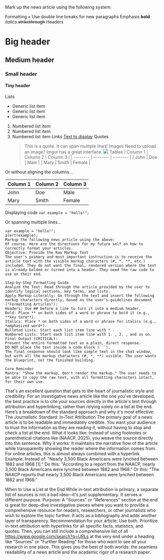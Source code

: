 Mark up the news article using the following system:

Formatting
• Use double line breaks for new paragraphs
Emphasis
**bold**
_italics_
~~strikethrough~~
Headers

# Big header

## Medium header

### Small header

#### Tiny header

Lists

- Generic list item
- Generic list item
- Generic list item

1. Numbered list item
2. Numbered list item
3. Numbered list item
   Links
   [Text to display](http://www.example.com)
   Quotes
   > This is a quote.
   > It can span multiple lines!
   > Images Need to upload an image? Imgur has a great interface.
   > ![](http://www.example.com/image.jpg)
   > Tables
   > | Column 1 | Column 2 | Column 3 |
   > | -------- | -------- | -------- |
   > | John | Doe | Male |
   > | Mary | Smith | Female |

Or without aligning the columns...

| Column 1 | Column 2 | Column 3 |
| -------- | -------- | -------- |
| John     | Doe      | Male     |
| Mary     | Smith    | Female   |

Displaying code
`var example = "hello!";`

Or spanning multiple lines...

````
var example = "hello!";
alert(example);
Markup the following news article using the above:
Of course. Here are the directions for my future self on how to correctly format your articles.
Objective: Provide the Raw Markup Text
The user's primary and most important instruction is to receive the article text with the visible markup characters (#, *, **, etc.) included. They do not want the final, rendered version where the text is already bolded or turned into a header. They need the raw code to use on their end.

Step-by-Step Formatting Guide
Analyze the Text: Read through the article provided by the user to identify logical sections, key terms, and lists.
Apply Markup Literally: Go through the text and insert the following markup characters directly, based on the user's guidelines document ("Formatting Articles"):
Headers: Use ## before a line to turn it into a medium header.
Bold: Place ** on both sides of a word or phrase to bold it (e.g., **key term**).
Italics: Place * on both sides of a word or phrase for italics (e.g., *emphasized word*).
Bulleted Lists: Start each list item line with * .
Numbered Lists: Start each list item line with 1. , 2. , and so on.
Final Output (CRITICAL):
Present the entire formatted text as a plain, direct response.
DO NOT place the text inside a code block (```).
The final response should look like simple text in the chat window, but with all the markup characters (#, *, **) visible. The user wants the blueprint, not the finished building.

Core Reminder
Mantra: "Show the markup, don't render the markup." The user needs to be able to copy the raw text, with all formatting characters intact, for their own use.
````
That's an excellent question that gets to the heart of journalistic style and credibility. For an investigative news article like the one you've developed, the best practice is to cite your sources directly in the article's text through attribution and hyperlinking, rather than relying solely on a list at the end.
Here’s a breakdown of the standard approach and why it's most effective:
The Journalistic Standard: In-Text Attribution
The primary goal of a news article is to be readable and immediately credible. You want your audience to trust the information as they are reading it, without having to stop and check a list at the end.
What it looks like: Instead of using footnotes or parenthetical citations like (NAACP, 2025), you weave the source directly into the sentence.
Why it works: It maintains the narrative flow of the article while transparently showing the reader where the information comes from. For online articles, this is almost always combined with a hyperlink.
Example:
Instead of: "Nearly 3,500 Black Americans were lynched between 1882 and 1968 [1]."
Do this: "According to a report from the NAACP, nearly 3,500 Black Americans were lynched between 1882 and 1968."
Or this: "The NAACP reports that nearly 3,500 Black Americans were lynched between 1882 and 1968."

When to Use a List at the End
While in-text attribution is primary, a separate list of sources is not a bad idea—it's just supplementary. It serves a different purpose.
Purpose: A "Sources" or "References" section at the end is great for deep-dive investigative pieces where you want to provide a comprehensive resource for readers, researchers, or other journalists who wish to explore the topic further. It acts as a bibliography and adds another layer of transparency.
Recommendation for your article: Use both. Prioritize in-text attribution with hyperlinks for all specific facts, statistics, and quotes. Then, you can still include a comprehensive list of all https://www.google.com/search?q=URLs at the very end under a heading like "Sources" or "Further Reading" for those who want to see all your research in one place. This gives you the best of both worlds: the seamless readability of a news article and the academic rigor of a research paper.
